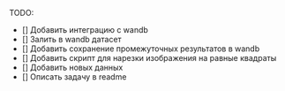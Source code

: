 TODO:
- [] Добавить интеграцию с wandb
- [] Залить в wandb датасет
- [] Добавить сохранение промежуточных результатов в wandb
- [] Добавить скрипт для нарезки изображения на равные квадраты
- [] Добавить новых данных
- [] Описать задачу в readme